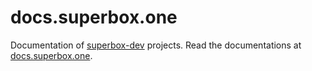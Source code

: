 # docs.superbox.one

Documentation of [superbox-dev](https://github.com/superbox-dev) projects.
Read the documentations at [docs.superbox.one](https://docs.superbox.one).
